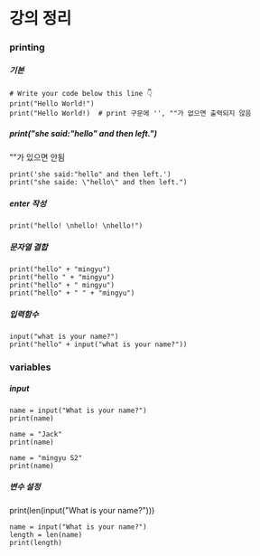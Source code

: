 # 강의 정리

### printing
##### 기본
```
# Write your code below this line 👇
print("Hello World!")
print("Hello World!)  # print 구문에 '', ""가 없으면 출력되지 않음
```

##### print("she said:"hello" and then left.")
""가 있으면 안됨
```
print('she said:"hello" and then left.')
print("she saide: \"hello\" and then left.")
```

##### enter 작성
```
print("hello! \nhello! \nhello!")
```

##### 문자열 결합
```
print("hello" + "mingyu")
print("hello " + "mingyu")
print("hello" + " mingyu")
print("hello" + " " + "mingyu")
```

##### 입력함수
```
input("what is your name?")
print("hello" + input("what is your name?"))
```


### variables
##### input
```
name = input("What is your name?")
print(name)

name = "Jack"
print(name)

name = "mingyu S2"
print(name)
```

##### 변수 설정
print(len(input("What is your name?")))
```
name = input("What is your name?")
length = len(name)
print(length)
```